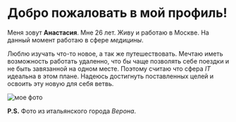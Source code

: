 # Добро пожаловать в мой профиль!

Меня зовут **Анастасия**. Мне 26 лет.
Живу и работаю в Москве. На данный момент работаю в сфере _медицины_.

Люблю изучать что-то новое, а так же путешествовать. Мечтаю иметь возможность работать удаленно, что бы чаще позволять себе поездки и не быть завязанной на одном месте. Поэтому считаю что сфера _IT_ идеальна в этом плане. Надеюсь достигнуть поставленных целей и освоить эту новую для себя ветвь.

![мое фото](IMG_2256.JPG)

**P.S.** Фото из итальянского города _Верона_.